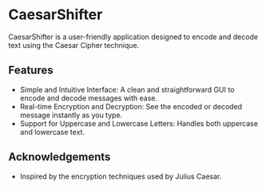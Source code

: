 # CaesarShifter

CaesarShifter is a user-friendly application designed to encode and decode text using the Caesar Cipher technique. 


## Features

- Simple and Intuitive Interface:
A clean and straightforward GUI to encode and decode messages with ease.
- Real-time Encryption and Decryption:
See the encoded or decoded message instantly as you type.
- Support for Uppercase and Lowercase Letters:
Handles both uppercase and lowercase text.



## Acknowledgements

 - Inspired by the encryption techniques used by Julius Caesar.

